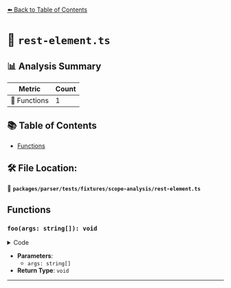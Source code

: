 [⬅️ Back to Table of Contents](../../../../../index.md)

# 📄 `rest-element.ts`

## 📊 Analysis Summary

| Metric | Count |
|--------|-------|
| 🔧 Functions | 1 |

## 📚 Table of Contents

- [Functions](#functions)

## 🛠️ File Location:
📂 **`packages/parser/tests/fixtures/scope-analysis/rest-element.ts`**

## Functions

### `foo(args: string[]): void`

<details><summary>Code</summary>

```ts
function foo(...args: string[]) {}
```
</details>

- **Parameters**:
  - `args: string[]`
- **Return Type**: `void`

---